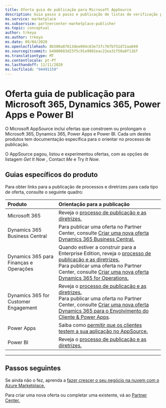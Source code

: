 ```yaml
---
title: Oferta guia de publicação para Microsoft AppSource
description: Guia passo a passo e publicação de listas de verificação para a publicação de aplicações para o Microsoft AppSource para o Microsoft 365, Dynamics 365, Power Apps e Power BI.
ms.service: marketplace
ms.subservice: partnercenter-marketplace-publisher
ms.topic: conceptual
author: trkeya
ms.author: trkeya
ms.date: 09/04/2020
ms.openlocfilehash: 8b500a87613dee094c63e71fc76fb751d72aa049
ms.sourcegitcommit: b4880683d23f5c91e9901eac22ea31f50a0f116f
ms.translationtype: MT
ms.contentlocale: pt-PT
ms.lasthandoff: 11/11/2020
ms.locfileid: "94491159"
---
```

# <a name="offer-publishing-guide-for-microsoft-365-dynamics-365-power-apps-and-power-bi"></a>Oferta guia de publicação para Microsoft 365, Dynamics 365, Power Apps e Power BI

O Microsoft AppSource inclui ofertas que constroem ou prolongam o Microsoft 365, Dynamics 365, Power Apps e Power BI. Cada um destes produtos tem documentação específica para o orientar no processo de publicação. 

O AppSource pagou, listou e experimentou ofertas, com as opções de listagem *Get It Now* , Contact *Me* e Try *It Now*.

## <a name="product-specific-guides"></a>Guias específicos do produto

Para obter links para a publicação de processos e diretrizes para cada tipo de oferta, consulte o seguinte quadro:

| Produto    | Orientação para a publicação  |
| :------------------- | :-------------------|
| Microsoft 365 | Reveja o [processo de publicação e as diretrizes.](/office/dev/store/submit-to-appsource-via-partner-center) |
| Dynamics 365 Business Central | Para publicar uma oferta no Partner Center, consulte [Criar uma nova oferta Dynamics 365 Business Central.](./partner-center-portal/create-new-business-central-offer.md) |
| Dynamics 365 para Finanças e Operações | Quando estiver a construir para a Enterprise Edition, reveja o [processo de publicação e as diretrizes.](/dynamics365/fin-ops-core/dev-itpro/lcs-solutions/lcs-solutions-app-source)<br/>Para publicar uma oferta no Partner Center, consulte [Criar uma nova oferta Dynamics 365 for Operations.](./partner-center-portal/create-new-operations-offer.md)  |
| Dynamics 365 for Customer Engagement | Reveja o [processo de publicação e as diretrizes.](/dynamics365/customer-engagement/developer/publish-app-appsource)<br/>Para publicar uma oferta no Partner Center, consulte [Criar uma nova oferta Dynamics 365 para o Envolvimento do Cliente & Power Apps](./partner-center-portal/create-new-customer-engagement-offer.md).  |
| Power Apps | Saiba como [permitir que os clientes testem a sua aplicação no AppSource.](https://powerapps.microsoft.com/blog/appsource-test-drive/) |
| Power BI | Reveja o [processo de publicação e as diretrizes.](/power-bi/developer/office-store) |

---

## <a name="next-steps"></a>Passos seguintes

Se ainda não o fez, aprenda a [fazer crescer o seu negócio na nuvem com o Azure Marketplace.](https://azuremarketplace.microsoft.com/sell)

Para criar uma nova oferta ou completar uma existente, vá ao [Partner Center.](https://partner.microsoft.com/dashboard/account/v3/enrollment/introduction/partnership)
